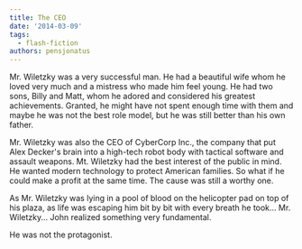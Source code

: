 ```yaml
---
title: The CEO
date: '2014-03-09'
tags:
  - flash-fiction
authors: pensjonatus
---
```


Mr. Wiletzky was a very successful man. He had a beautiful wife whom he loved
very much and a mistress who made him feel young. He had two sons, Billy and
Matt, whom he adored and considered his greatest achievements. Granted, he might
have not spent enough time with them and maybe he was not the best role model,
but he was still better than his own father.

<!-- truncate -->

Mr. Wiletzky was also the CEO of CyberCorp Inc., the company that put Alex
Decker's brain into a high-tech robot body with tactical software and assault
weapons. Mt. Wiletzky had the best interest of the public in mind. He wanted
modern technology to protect American families. So what if he could make a
profit at the same time. The cause was still a worthy one.

As Mr. Wiletzky was lying in a pool of blood on the helicopter pad on top of his
plaza, as life was escaping him bit by bit with every breath he took... Mr.
Wiletzky... John realized something very fundamental.

He was not the protagonist.
